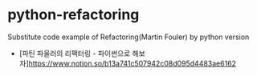 # python-refactoring
Substitute code example of Refactoring(Martin Fouler) by python version
+ [파틴 파울러의 리팩터링 - 파이썬으로 해보자]https://www.notion.so/b13a741c507942c08d095d4483ae6162
